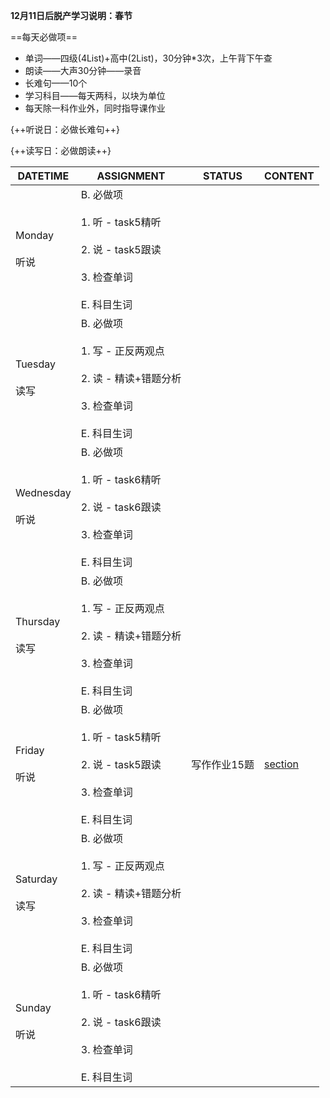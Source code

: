 **12月11日后脱产学习说明：春节**

==每天必做项==

* 单词——四级(4List)+高中(2List)，30分钟*3次，上午背下午查
* 朗读——大声30分钟——录音
* 长难句——10个
* 学习科目——每天两科，以块为单位
* 每天除一科作业外，同时指导课作业

{++听说日：必做长难句++}

{++读写日：必做朗读++}

DATETIME |  ASSIGNMENT | STATUS | CONTENT
------------ | ------------- | ------------- | -------------
Monday    <br><br>听说 | B. 必做项<br><br> 1. 听 - task5精听<br><br> 2. 说 - task5跟读    <br><br> 3. 检查单词<br><br> E. 科目生词 | 
Tuesday   <br><br>读写 | B. 必做项<br><br> 1. 写 - 正反两观点<br><br> 2. 读 - 精读+错题分析 <br><br> 3. 检查单词<br><br> E. 科目生词 |    
Wednesday <br><br>听说 | B. 必做项<br><br> 1. 听 - task6精听<br><br> 2. 说 - task6跟读    <br><br> 3. 检查单词<br><br> E. 科目生词 | 
Thursday  <br><br>读写 | B. 必做项<br><br> 1. 写 - 正反两观点<br><br> 2. 读 - 精读+错题分析 <br><br> 3. 检查单词<br><br> E. 科目生词 | 
Friday    <br><br>听说 | B. 必做项<br><br> 1. 听 - task5精听<br><br> 2. 说 - task5跟读    <br><br> 3. 检查单词<br><br> E. 科目生词 | 写作作业15题 | [section](../write/section.md#2019-02-08)
Saturday  <br><br>读写 | B. 必做项<br><br> 1. 写 - 正反两观点<br><br> 2. 读 - 精读+错题分析 <br><br> 3. 检查单词<br><br> E. 科目生词 | 
Sunday    <br><br>听说 | B. 必做项<br><br> 1. 听 - task6精听<br><br> 2. 说 - task6跟读    <br><br> 3. 检查单词<br><br> E. 科目生词 | 
